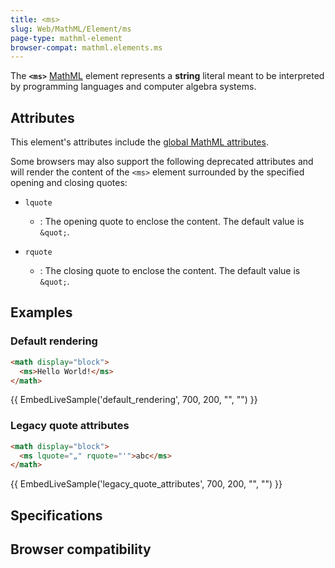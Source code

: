 ```yaml
---
title: <ms>
slug: Web/MathML/Element/ms
page-type: mathml-element
browser-compat: mathml.elements.ms
---
```




The **`<ms>`** [MathML](/Web/MathML) element represents a **string** literal meant to be interpreted by programming languages and computer algebra systems.

## Attributes

This element's attributes include the [global MathML attributes](/Web/MathML/Global_attributes).

Some browsers may also support the following deprecated attributes and will render the content of the `<ms>` element surrounded by the specified opening and closing quotes:

- `lquote`

  - : The opening quote to enclose the content. The default value is `&quot;`.

- `rquote`
  - : The closing quote to enclose the content. The default value is `&quot;`.

## Examples

### Default rendering

```html
<math display="block">
  <ms>Hello World!</ms>
</math>
```

{{ EmbedLiveSample('default_rendering', 700, 200, "", "") }}

### Legacy quote attributes

```html
<math display="block">
  <ms lquote="„" rquote="'">abc</ms>
</math>
```

{{ EmbedLiveSample('legacy_quote_attributes', 700, 200, "", "") }}

## Specifications



## Browser compatibility


